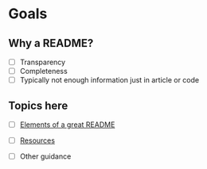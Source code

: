 # Goals

## Why a README?

- [ ] Transparency
- [ ] Completeness
- [ ] Typically not enough information just in article or code

## Topics here

- [ ] [Elements of a great README](index.html#/elements-of-a-readme)
- [ ] [Resources](index.html#/resources)
- [ ] Other guidance

